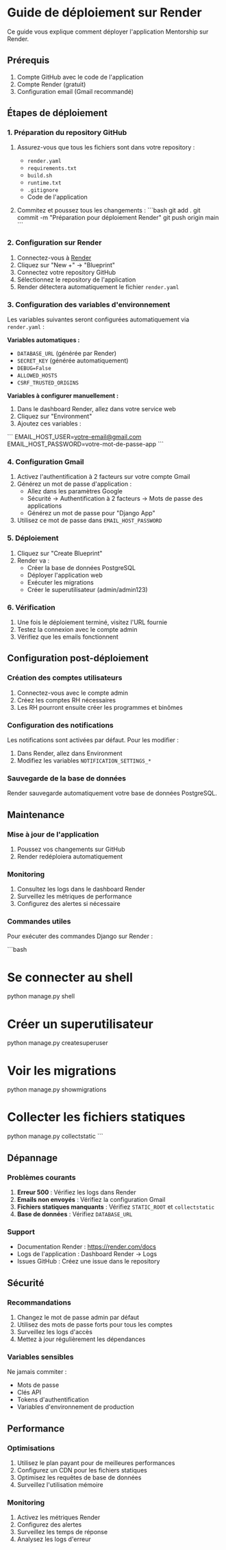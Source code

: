 # Guide de déploiement sur Render

Ce guide vous explique comment déployer l'application Mentorship sur Render.

## Prérequis

1. Compte GitHub avec le code de l'application
2. Compte Render (gratuit)
3. Configuration email (Gmail recommandé)

## Étapes de déploiement

### 1. Préparation du repository GitHub

1. Assurez-vous que tous les fichiers sont dans votre repository :
   - `render.yaml`
   - `requirements.txt`
   - `build.sh`
   - `runtime.txt`
   - `.gitignore`
   - Code de l'application

2. Commitez et poussez tous les changements :
   \`\`\`bash
   git add .
   git commit -m "Préparation pour déploiement Render"
   git push origin main
   \`\`\`

### 2. Configuration sur Render

1. Connectez-vous à [Render](https://render.com)
2. Cliquez sur "New +" → "Blueprint"
3. Connectez votre repository GitHub
4. Sélectionnez le repository de l'application
5. Render détectera automatiquement le fichier `render.yaml`

### 3. Configuration des variables d'environnement

Les variables suivantes seront configurées automatiquement via `render.yaml` :

**Variables automatiques :**
- `DATABASE_URL` (générée par Render)
- `SECRET_KEY` (générée automatiquement)
- `DEBUG=False`
- `ALLOWED_HOSTS`
- `CSRF_TRUSTED_ORIGINS`

**Variables à configurer manuellement :**

1. Dans le dashboard Render, allez dans votre service web
2. Cliquez sur "Environment"
3. Ajoutez ces variables :

\`\`\`
EMAIL_HOST_USER=votre-email@gmail.com
EMAIL_HOST_PASSWORD=votre-mot-de-passe-app
\`\`\`

### 4. Configuration Gmail

1. Activez l'authentification à 2 facteurs sur votre compte Gmail
2. Générez un mot de passe d'application :
   - Allez dans les paramètres Google
   - Sécurité → Authentification à 2 facteurs → Mots de passe des applications
   - Générez un mot de passe pour "Django App"
3. Utilisez ce mot de passe dans `EMAIL_HOST_PASSWORD`

### 5. Déploiement

1. Cliquez sur "Create Blueprint"
2. Render va :
   - Créer la base de données PostgreSQL
   - Déployer l'application web
   - Exécuter les migrations
   - Créer le superutilisateur (admin/admin123)

### 6. Vérification

1. Une fois le déploiement terminé, visitez l'URL fournie
2. Testez la connexion avec le compte admin
3. Vérifiez que les emails fonctionnent

## Configuration post-déploiement

### Création des comptes utilisateurs

1. Connectez-vous avec le compte admin
2. Créez les comptes RH nécessaires
3. Les RH pourront ensuite créer les programmes et binômes

### Configuration des notifications

Les notifications sont activées par défaut. Pour les modifier :

1. Dans Render, allez dans Environment
2. Modifiez les variables `NOTIFICATION_SETTINGS_*`

### Sauvegarde de la base de données

Render sauvegarde automatiquement votre base de données PostgreSQL.

## Maintenance

### Mise à jour de l'application

1. Poussez vos changements sur GitHub
2. Render redéploiera automatiquement

### Monitoring

1. Consultez les logs dans le dashboard Render
2. Surveillez les métriques de performance
3. Configurez des alertes si nécessaire

### Commandes utiles

Pour exécuter des commandes Django sur Render :

\`\`\`bash
# Se connecter au shell
python manage.py shell

# Créer un superutilisateur
python manage.py createsuperuser

# Voir les migrations
python manage.py showmigrations

# Collecter les fichiers statiques
python manage.py collectstatic
\`\`\`

## Dépannage

### Problèmes courants

1. **Erreur 500** : Vérifiez les logs dans Render
2. **Emails non envoyés** : Vérifiez la configuration Gmail
3. **Fichiers statiques manquants** : Vérifiez `STATIC_ROOT` et `collectstatic`
4. **Base de données** : Vérifiez `DATABASE_URL`

### Support

- Documentation Render : https://render.com/docs
- Logs de l'application : Dashboard Render → Logs
- Issues GitHub : Créez une issue dans le repository

## Sécurité

### Recommandations

1. Changez le mot de passe admin par défaut
2. Utilisez des mots de passe forts pour tous les comptes
3. Surveillez les logs d'accès
4. Mettez à jour régulièrement les dépendances

### Variables sensibles

Ne jamais commiter :
- Mots de passe
- Clés API
- Tokens d'authentification
- Variables d'environnement de production

## Performance

### Optimisations

1. Utilisez le plan payant pour de meilleures performances
2. Configurez un CDN pour les fichiers statiques
3. Optimisez les requêtes de base de données
4. Surveillez l'utilisation mémoire

### Monitoring

1. Activez les métriques Render
2. Configurez des alertes
3. Surveillez les temps de réponse
4. Analysez les logs d'erreur

